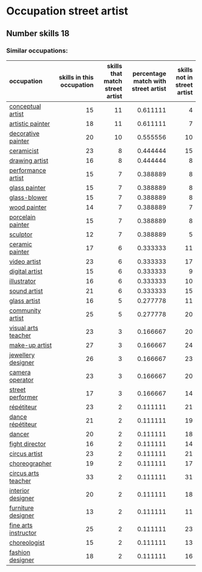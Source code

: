 # Occupation street artist
## Number skills 18
### Similar occupations:
| occupation                                      |   skills in this occupation |   skills that match street artist |   percentage match with street artist |   skills not in street artist |
|:------------------------------------------------|----------------------------:|----------------------------------:|--------------------------------------:|------------------------------:|
| [conceptual artist](conceptual_artist.md)       |                          15 |                                11 |                              0.611111 |                             4 |
| [artistic painter](artistic_painter.md)         |                          18 |                                11 |                              0.611111 |                             7 |
| [decorative painter](decorative_painter.md)     |                          20 |                                10 |                              0.555556 |                            10 |
| [ceramicist](ceramicist.md)                     |                          23 |                                 8 |                              0.444444 |                            15 |
| [drawing artist](drawing_artist.md)             |                          16 |                                 8 |                              0.444444 |                             8 |
| [performance artist](performance_artist.md)     |                          15 |                                 7 |                              0.388889 |                             8 |
| [glass painter](glass_painter.md)               |                          15 |                                 7 |                              0.388889 |                             8 |
| [glass-blower](glass-blower.md)                 |                          15 |                                 7 |                              0.388889 |                             8 |
| [wood painter](wood_painter.md)                 |                          14 |                                 7 |                              0.388889 |                             7 |
| [porcelain painter](porcelain_painter.md)       |                          15 |                                 7 |                              0.388889 |                             8 |
| [sculptor](sculptor.md)                         |                          12 |                                 7 |                              0.388889 |                             5 |
| [ceramic painter](ceramic_painter.md)           |                          17 |                                 6 |                              0.333333 |                            11 |
| [video artist](video_artist.md)                 |                          23 |                                 6 |                              0.333333 |                            17 |
| [digital artist](digital_artist.md)             |                          15 |                                 6 |                              0.333333 |                             9 |
| [illustrator](illustrator.md)                   |                          16 |                                 6 |                              0.333333 |                            10 |
| [sound artist](sound_artist.md)                 |                          21 |                                 6 |                              0.333333 |                            15 |
| [glass artist](glass_artist.md)                 |                          16 |                                 5 |                              0.277778 |                            11 |
| [community artist](community_artist.md)         |                          25 |                                 5 |                              0.277778 |                            20 |
| [visual arts teacher](visual_arts_teacher.md)   |                          23 |                                 3 |                              0.166667 |                            20 |
| [make-up artist](make-up_artist.md)             |                          27 |                                 3 |                              0.166667 |                            24 |
| [jewellery designer](jewellery_designer.md)     |                          26 |                                 3 |                              0.166667 |                            23 |
| [camera operator](camera_operator.md)           |                          23 |                                 3 |                              0.166667 |                            20 |
| [street performer](street_performer.md)         |                          17 |                                 3 |                              0.166667 |                            14 |
| [répétiteur](répétiteur.md)                     |                          23 |                                 2 |                              0.111111 |                            21 |
| [dance répétiteur](dance_répétiteur.md)         |                          21 |                                 2 |                              0.111111 |                            19 |
| [dancer](dancer.md)                             |                          20 |                                 2 |                              0.111111 |                            18 |
| [fight director](fight_director.md)             |                          16 |                                 2 |                              0.111111 |                            14 |
| [circus artist](circus_artist.md)               |                          23 |                                 2 |                              0.111111 |                            21 |
| [choreographer](choreographer.md)               |                          19 |                                 2 |                              0.111111 |                            17 |
| [circus arts teacher](circus_arts_teacher.md)   |                          33 |                                 2 |                              0.111111 |                            31 |
| [interior designer](interior_designer.md)       |                          20 |                                 2 |                              0.111111 |                            18 |
| [furniture designer](furniture_designer.md)     |                          13 |                                 2 |                              0.111111 |                            11 |
| [fine arts instructor](fine_arts_instructor.md) |                          25 |                                 2 |                              0.111111 |                            23 |
| [choreologist](choreologist.md)                 |                          15 |                                 2 |                              0.111111 |                            13 |
| [fashion designer](fashion_designer.md)         |                          18 |                                 2 |                              0.111111 |                            16 |
